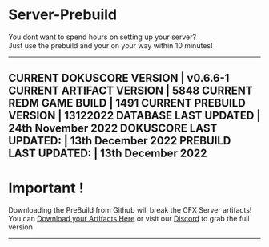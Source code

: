 # Server-Prebuild
You dont want to spend hours on setting up your server? <br>
Just use the prebuild and your on your way within 10 minutes!<br>

----
CURRENT DOKUSCORE VERSION  | v0.6.6-1
CURRENT ARTIFACT VERSION   | 5848
CURRENT REDM GAME BUILD    | 1491
CURRENT PREBUILD VERSION   | 13122022
DATABASE LAST UPDATED      | 24th November 2022
DOKUSCORE LAST UPDATED:    | 13th December 2022
PREBUILD LAST UPDATED:     | 13th December 2022
----
# Important !
Downloading the PreBuild from Github will break the CFX Server artifacts! <br>
You can [Download your Artifacts Here](https://runtime.fivem.net/artifacts/fivem/build_server_windows/master/) or visit our [Discord](https://discord.io/DokusCore) to grab the full version

----
